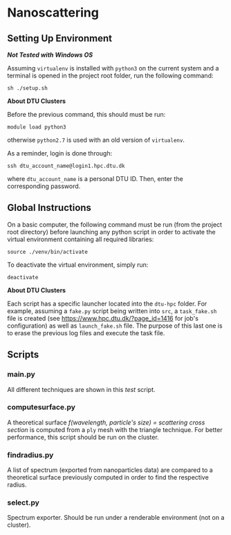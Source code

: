 # Nanoscattering

## Setting Up Environment

***Not Tested with Windows OS***

Assuming ```virtualenv``` is installed with ```python3``` on the current system and a terminal is opened in the project root folder, run the following command:
```shell
sh ./setup.sh
```

**About DTU Clusters**

Before the previous command, this should must be run:
```shell
module load python3
```
otherwise ```python2.7``` is used with an old version of ```virtualenv```.

As a reminder, login is done through:
```shell
ssh dtu_account_name@login1.hpc.dtu.dk
```
where ```dtu_account_name``` is a personal DTU ID. Then, enter the corresponding password.

## Global Instructions

On a basic computer, the following command must be run (from the project root directory) before launching any python script in order to activate the virtual environment containing all required libraries:
```shell
source ./venv/bin/activate
```
To deactivate the virtual environment, simply run:
```shell
deactivate
```

**About DTU Clusters**

Each script has a specific launcher located into the ```dtu-hpc``` folder. For example, assuming a ```fake.py``` script being written into ```src```, a ```task_fake.sh``` file is created (see https://www.hpc.dtu.dk/?page_id=1416 for job's configuration) as well as ```launch_fake.sh``` file. The purpose of this last one is to erase the previous log files and execute the task file.

## Scripts

### main.py

All different techniques are shown in this _test_ script.

### computesurface.py

A theoretical surface _f(wavelength, particle's size) = scattering cross section_ is computed from a ```ply``` mesh with the triangle technique. For better performance, this script should be run on the cluster.

### findradius.py

A list of spectrum (exported from nanoparticles data) are compared to a theoretical surface previously computed in order to find the respective radius.

### select.py

Spectrum exporter. Should be run under a renderable environment (not on a cluster).